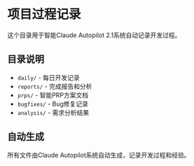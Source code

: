 # 项目过程记录

这个目录用于智能Claude Autopilot 2.1系统自动记录开发过程。

## 目录说明
- `daily/` - 每日开发记录
- `reports/` - 完成报告和分析
- `prps/` - 智能PRP方案文档
- `bugfixes/` - Bug修复记录
- `analysis/` - 需求分析结果

## 自动生成
所有文件由Claude Autopilot系统自动生成，记录开发过程和经验。
